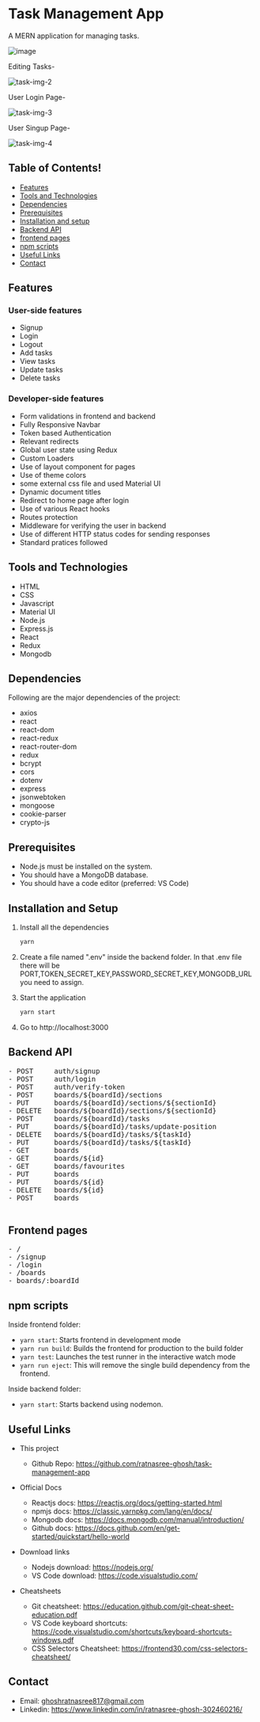 # Task Management App

A MERN application for managing tasks.

![image](https://github.com/ratnasree-ghosh/task-management-app/assets/86732136/276d7019-6334-493a-9182-32c1aa5b8270)

Editing Tasks-

![task-img-2](https://github.com/ratnasree-ghosh/task-management-app/assets/86732136/c3e1df53-6dba-4868-8bbc-1f8618ac15ab)

User Login Page-

![task-img-3](https://github.com/ratnasree-ghosh/task-management-app/assets/86732136/197c2e1b-4b93-4f10-94cc-e86ce237f114)

User Singup Page-

![task-img-4](https://github.com/ratnasree-ghosh/task-management-app/assets/86732136/ed8560a9-86a5-4f28-b771-fc03f325cd55)

## Table of Contents!


- [Features](#features)
- [Tools and Technologies](#tools-and-technologies)
- [Dependencies](#dependencies)
- [Prerequisites](#prerequisites)
- [Installation and setup](#installation-and-setup)
- [Backend API](#backend-api)
- [frontend pages](#frontend-pages)
- [npm scripts](#npm-scripts)
- [Useful Links](#useful-links)
- [Contact](#contact)

## Features

### User-side features

- Signup
- Login
- Logout
- Add tasks
- View tasks
- Update tasks
- Delete tasks

### Developer-side features

- Form validations in frontend and backend
- Fully Responsive Navbar
- Token based Authentication
- Relevant redirects
- Global user state using Redux
- Custom Loaders
- Use of layout component for pages
- Use of theme colors
- some external css file and used Material UI
- Dynamic document titles
- Redirect to home page after login
- Use of various React hooks
- Routes protection
- Middleware for verifying the user in backend
- Use of different HTTP status codes for sending responses
- Standard pratices followed

## Tools and Technologies

- HTML
- CSS
- Javascript
- Material UI
- Node.js
- Express.js
- React
- Redux
- Mongodb

## Dependencies

Following are the major dependencies of the project:

- axios
- react
- react-dom
- react-redux
- react-router-dom
- redux
- bcrypt
- cors
- dotenv
- express
- jsonwebtoken
- mongoose
- cookie-parser
- crypto-js


## Prerequisites

- Node.js must be installed on the system.
- You should have a MongoDB database.
- You should have a code editor (preferred: VS Code)

## Installation and Setup

1. Install all the dependencies

   ```sh
   yarn 
   ```

2. Create a file named ".env" inside the backend folder. In that .env file there will be PORT,TOKEN_SECRET_KEY,PASSWORD_SECRET_KEY,MONGODB_URL you need to assign.

3. Start the application

   ```sh
   yarn start
   ```

4. Go to http://localhost:3000

## Backend API

<pre>
- POST     auth/signup
- POST     auth/login
- POST     auth/verify-token
- POST     boards/${boardId}/sections
- PUT      boards/${boardId}/sections/${sectionId}
- DELETE   boards/${boardId}/sections/${sectionId}
- POST     boards/${boardId}/tasks
- PUT      boards/${boardId}/tasks/update-position
- DELETE   boards/${boardId}/tasks/${taskId}
- PUT      boards/${boardId}/tasks/${taskId}
- GET      boards
- GET      boards/${id}
- GET      boards/favourites
- PUT      boards
- PUT      boards/${id}
- DELETE   boards/${id}
- POST     boards

</pre>

## Frontend pages

<pre>
- /                 
- /signup           
- /login            
- /boards            
- boards/:boardId    
</pre>

## npm scripts


Inside frontend folder:

- `yarn start`: Starts frontend in development mode
- `yarn run build`: Builds the frontend for production to the build folder
- `yarn test`: Launches the test runner in the interactive watch mode
- `yarn run eject`: This will remove the single build dependency from the frontend.

Inside backend folder:

- `yarn start`: Starts backend using nodemon.

## Useful Links

- This project

  - Github Repo: https://github.com/ratnasree-ghosh/task-management-app

- Official Docs

  - Reactjs docs: https://reactjs.org/docs/getting-started.html
  - npmjs docs: https://classic.yarnpkg.com/lang/en/docs/
  - Mongodb docs: https://docs.mongodb.com/manual/introduction/
  - Github docs: https://docs.github.com/en/get-started/quickstart/hello-world


- Download links

  - Nodejs download: https://nodejs.org/
  - VS Code download: https://code.visualstudio.com/

- Cheatsheets
  - Git cheatsheet: https://education.github.com/git-cheat-sheet-education.pdf
  - VS Code keyboard shortcuts: https://code.visualstudio.com/shortcuts/keyboard-shortcuts-windows.pdf
  - CSS Selectors Cheatsheet: https://frontend30.com/css-selectors-cheatsheet/

## Contact

- Email: ghoshratnasree817@gmail.com
- Linkedin: https://www.linkedin.com/in/ratnasree-ghosh-302460216/
